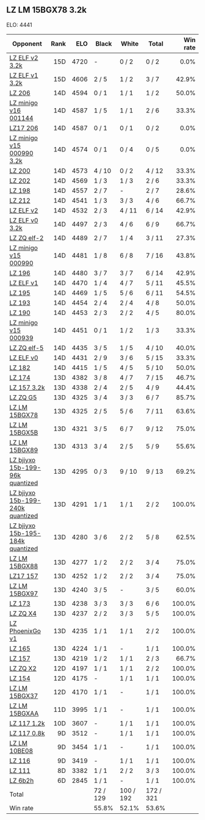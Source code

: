 ## LZ LM 15BGX78 3.2k ##

ELO: 4441

Opponent | Rank | ELO | Black | White | Total | Win rate
---------|-----:|----:|-------|-------|-------|-------:
[LZ ELF v2 3.2k](LZ%20ELF%20v2%203.2k.md) | 15D | 4720 | - | 0 / 2 | 0 / 2 | 0.0%
[LZ ELF v1 3.2k](LZ%20ELF%20v1%203.2k.md) | 15D | 4606 | 2 / 5 | 1 / 2 | 3 / 7 | 42.9%
[LZ 206](LZ%20206.md) | 14D | 4594 | 0 / 1 | 1 / 1 | 1 / 2 | 50.0%
[LZ minigo v16 001144](LZ%20minigo%20v16%20001144.md) | 14D | 4587 | 1 / 5 | 1 / 1 | 2 / 6 | 33.3%
[LZ17 206](LZ17%20206.md) | 14D | 4587 | 0 / 1 | 0 / 1 | 0 / 2 | 0.0%
[LZ minigo v15 000990 3.2k](LZ%20minigo%20v15%20000990%203.2k.md) | 14D | 4574 | 0 / 1 | 0 / 4 | 0 / 5 | 0.0%
[LZ 200](LZ%20200.md) | 14D | 4573 | 4 / 10 | 0 / 2 | 4 / 12 | 33.3%
[LZ 202](LZ%20202.md) | 14D | 4569 | 1 / 3 | 1 / 3 | 2 / 6 | 33.3%
[LZ 198](LZ%20198.md) | 14D | 4557 | 2 / 7 | - | 2 / 7 | 28.6%
[LZ 212](LZ%20212.md) | 14D | 4541 | 1 / 3 | 3 / 3 | 4 / 6 | 66.7%
[LZ ELF v2](LZ%20ELF%20v2.md) | 14D | 4532 | 2 / 3 | 4 / 11 | 6 / 14 | 42.9%
[LZ ELF v0 3.2k](LZ%20ELF%20v0%203.2k.md) | 14D | 4497 | 2 / 3 | 4 / 6 | 6 / 9 | 66.7%
[LZ ZQ elf-2](LZ%20ZQ%20elf-2.md) | 14D | 4489 | 2 / 7 | 1 / 4 | 3 / 11 | 27.3%
[LZ minigo v15 000990](LZ%20minigo%20v15%20000990.md) | 14D | 4481 | 1 / 8 | 6 / 8 | 7 / 16 | 43.8%
[LZ 196](LZ%20196.md) | 14D | 4480 | 3 / 7 | 3 / 7 | 6 / 14 | 42.9%
[LZ ELF v1](LZ%20ELF%20v1.md) | 14D | 4470 | 1 / 4 | 4 / 7 | 5 / 11 | 45.5%
[LZ 195](LZ%20195.md) | 14D | 4469 | 1 / 5 | 5 / 6 | 6 / 11 | 54.5%
[LZ 193](LZ%20193.md) | 14D | 4454 | 2 / 4 | 2 / 4 | 4 / 8 | 50.0%
[LZ 190](LZ%20190.md) | 14D | 4453 | 2 / 3 | 2 / 2 | 4 / 5 | 80.0%
[LZ minigo v15 000939](LZ%20minigo%20v15%20000939.md) | 14D | 4451 | 0 / 1 | 1 / 2 | 1 / 3 | 33.3%
[LZ ZQ elf-5](LZ%20ZQ%20elf-5.md) | 14D | 4435 | 3 / 5 | 1 / 5 | 4 / 10 | 40.0%
[LZ ELF v0](LZ%20ELF%20v0.md) | 14D | 4431 | 2 / 9 | 3 / 6 | 5 / 15 | 33.3%
[LZ 182](LZ%20182.md) | 14D | 4415 | 1 / 5 | 4 / 5 | 5 / 10 | 50.0%
[LZ 174](LZ%20174.md) | 13D | 4382 | 3 / 8 | 4 / 7 | 7 / 15 | 46.7%
[LZ 157 3.2k](LZ%20157%203.2k.md) | 13D | 4338 | 2 / 4 | 2 / 5 | 4 / 9 | 44.4%
[LZ ZQ G5](LZ%20ZQ%20G5.md) | 13D | 4325 | 3 / 4 | 3 / 3 | 6 / 7 | 85.7%
[LZ LM 15BGX78](LZ%20LM%2015BGX78.md) | 13D | 4325 | 2 / 5 | 5 / 6 | 7 / 11 | 63.6%
[LZ LM 15BGX5B](LZ%20LM%2015BGX5B.md) | 13D | 4321 | 3 / 5 | 6 / 7 | 9 / 12 | 75.0%
[LZ LM 15BGX89](LZ%20LM%2015BGX89.md) | 13D | 4313 | 3 / 4 | 2 / 5 | 5 / 9 | 55.6%
[LZ bjiyxo 15b-199-96k quantized](LZ%20bjiyxo%2015b-199-96k%20quantized.md) | 13D | 4295 | 0 / 3 | 9 / 10 | 9 / 13 | 69.2%
[LZ bjiyxo 15b-199-240k quantized](LZ%20bjiyxo%2015b-199-240k%20quantized.md) | 13D | 4291 | 1 / 1 | 1 / 1 | 2 / 2 | 100.0%
[LZ bjiyxo 15b-195-184k quantized](LZ%20bjiyxo%2015b-195-184k%20quantized.md) | 13D | 4280 | 3 / 6 | 2 / 2 | 5 / 8 | 62.5%
[LZ LM 15BGX88](LZ%20LM%2015BGX88.md) | 13D | 4277 | 1 / 2 | 2 / 2 | 3 / 4 | 75.0%
[LZ17 157](LZ17%20157.md) | 13D | 4252 | 1 / 2 | 2 / 2 | 3 / 4 | 75.0%
[LZ LM 15BGX97](LZ%20LM%2015BGX97.md) | 13D | 4240 | 3 / 5 | - | 3 / 5 | 60.0%
[LZ 173](LZ%20173.md) | 13D | 4238 | 3 / 3 | 3 / 3 | 6 / 6 | 100.0%
[LZ ZQ X4](LZ%20ZQ%20X4.md) | 13D | 4237 | 2 / 2 | 3 / 3 | 5 / 5 | 100.0%
[LZ PhoenixGo v1](LZ%20PhoenixGo%20v1.md) | 13D | 4235 | 1 / 1 | 1 / 1 | 2 / 2 | 100.0%
[LZ 165](LZ%20165.md) | 13D | 4224 | 1 / 1 | - | 1 / 1 | 100.0%
[LZ 157](LZ%20157.md) | 13D | 4219 | 1 / 2 | 1 / 1 | 2 / 3 | 66.7%
[LZ ZQ X2](LZ%20ZQ%20X2.md) | 12D | 4197 | 1 / 1 | 1 / 1 | 2 / 2 | 100.0%
[LZ 154](LZ%20154.md) | 12D | 4175 | - | 1 / 1 | 1 / 1 | 100.0%
[LZ LM 15BGX37](LZ%20LM%2015BGX37.md) | 12D | 4170 | 1 / 1 | - | 1 / 1 | 100.0%
[LZ LM 15BGXAA](LZ%20LM%2015BGXAA.md) | 11D | 3995 | 1 / 1 | - | 1 / 1 | 100.0%
[LZ 117 1.2k](LZ%20117%201.2k.md) | 10D | 3607 | - | 1 / 1 | 1 / 1 | 100.0%
[LZ 117 0.8k](LZ%20117%200.8k.md) | 9D | 3512 | - | 1 / 1 | 1 / 1 | 100.0%
[LZ LM 10BE08](LZ%20LM%2010BE08.md) | 9D | 3454 | 1 / 1 | - | 1 / 1 | 100.0%
[LZ 116](LZ%20116.md) | 9D | 3419 | - | 1 / 1 | 1 / 1 | 100.0%
[LZ 111](LZ%20111.md) | 8D | 3382 | 1 / 1 | 2 / 2 | 3 / 3 | 100.0%
[LZ 6b2h](LZ%206b2h.md) | 6D | 2845 | 1 / 1 | - | 1 / 1 | 100.0%
Total | | | 72 / 129 | 100 / 192 | 172 / 321 | 
Win rate| | | 55.8% | 52.1% | 53.6% | 
